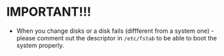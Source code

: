 # IMPORTANT!!!
* When you change disks or a disk fails (diffferent from a system one) - please comment out the descriptor in `/etc/fstab` to be able to boot the system properly.